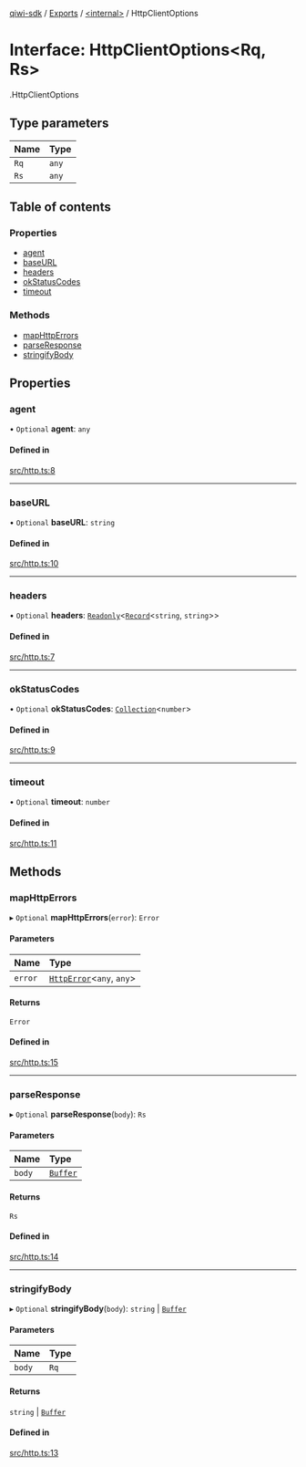 [qiwi-sdk](../README.md) / [Exports](../modules.md) / [<internal\>](../modules/internal_.md) / HttpClientOptions

# Interface: HttpClientOptions<Rq, Rs\>

[<internal>](../modules/internal_.md).HttpClientOptions

## Type parameters

| Name | Type |
| :------ | :------ |
| `Rq` | `any` |
| `Rs` | `any` |

## Table of contents

### Properties

- [agent](internal_.HttpClientOptions.md#agent)
- [baseURL](internal_.HttpClientOptions.md#baseurl)
- [headers](internal_.HttpClientOptions.md#headers)
- [okStatusCodes](internal_.HttpClientOptions.md#okstatuscodes)
- [timeout](internal_.HttpClientOptions.md#timeout)

### Methods

- [mapHttpErrors](internal_.HttpClientOptions.md#maphttperrors)
- [parseResponse](internal_.HttpClientOptions.md#parseresponse)
- [stringifyBody](internal_.HttpClientOptions.md#stringifybody)

## Properties

### agent

• `Optional` **agent**: `any`

#### Defined in

[src/http.ts:8](https://github.com/AlexXanderGrib/node-qiwi-sdk/blob/d0770ca/src/http.ts#L8)

___

### baseURL

• `Optional` **baseURL**: `string`

#### Defined in

[src/http.ts:10](https://github.com/AlexXanderGrib/node-qiwi-sdk/blob/d0770ca/src/http.ts#L10)

___

### headers

• `Optional` **headers**: [`Readonly`](../modules/internal_.md#readonly)<[`Record`](../modules/internal_.md#record)<`string`, `string`\>\>

#### Defined in

[src/http.ts:7](https://github.com/AlexXanderGrib/node-qiwi-sdk/blob/d0770ca/src/http.ts#L7)

___

### okStatusCodes

• `Optional` **okStatusCodes**: [`Collection`](../modules/QIWI.md#collection)<`number`\>

#### Defined in

[src/http.ts:9](https://github.com/AlexXanderGrib/node-qiwi-sdk/blob/d0770ca/src/http.ts#L9)

___

### timeout

• `Optional` **timeout**: `number`

#### Defined in

[src/http.ts:11](https://github.com/AlexXanderGrib/node-qiwi-sdk/blob/d0770ca/src/http.ts#L11)

## Methods

### mapHttpErrors

▸ `Optional` **mapHttpErrors**(`error`): `Error`

#### Parameters

| Name | Type |
| :------ | :------ |
| `error` | [`HttpError`](../classes/internal_.HttpError.md)<`any`, `any`\> |

#### Returns

`Error`

#### Defined in

[src/http.ts:15](https://github.com/AlexXanderGrib/node-qiwi-sdk/blob/d0770ca/src/http.ts#L15)

___

### parseResponse

▸ `Optional` **parseResponse**(`body`): `Rs`

#### Parameters

| Name | Type |
| :------ | :------ |
| `body` | [`Buffer`](../modules/internal_.md#buffer) |

#### Returns

`Rs`

#### Defined in

[src/http.ts:14](https://github.com/AlexXanderGrib/node-qiwi-sdk/blob/d0770ca/src/http.ts#L14)

___

### stringifyBody

▸ `Optional` **stringifyBody**(`body`): `string` \| [`Buffer`](../modules/internal_.md#buffer)

#### Parameters

| Name | Type |
| :------ | :------ |
| `body` | `Rq` |

#### Returns

`string` \| [`Buffer`](../modules/internal_.md#buffer)

#### Defined in

[src/http.ts:13](https://github.com/AlexXanderGrib/node-qiwi-sdk/blob/d0770ca/src/http.ts#L13)

